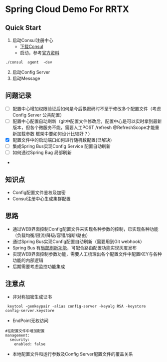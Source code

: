 # Spring Cloud Demo For RRTX
## Quick Start
1. 启动Consul注册中心
   * [下载Consul](https://www.consul.io/downloads.html)
   * 启动，参考[官方资料](https://www.consul.io/intro/getting-started/agent.html)
   
```
./consul  agent  -dev
```

2. 启动Config Server
3. 启动Message

## 问题记录
- [ ]  配置中心增加权限验证后如何是今后换密码时不至于修改多个配置文件（考虑Config Server 公共配置）
- [ ]  配置中心配置自动刷新（git中配置文件修改后，配置中心是可以实时拿到最新版本，但各个微服务不能，需要人工POST /refresh  @RefreshScope才能重新加载参数 框架中要如何设计比较好？）
- [x]  配置文件中的启动端口如何进行随机数配置(已解决)
- [ ]  集成Spring Bus实现Config Service 配置自动刷新
- [ ]  如何通过Spring Bug 局部刷新
-  
## 知识点
- Config配置文件鉴权及加密
- Consul注册中心生成集群配置

## 思路
- 通过WEB界面控制Config配置文件来实现各种参数的控制，已实现各种功能（负载均衡/限流/降级/容错/熔断/路由）
- 通过Spring Bus实现Config配置自动刷新（需要用到Git webhook）
- Spring Bus 有[局部刷新功能](http://www.itmuch.com/spring-cloud/spring-cloud-bus-auto-refresh-configuration/)，可配合路由配置功能实现灰度发布
- 实现WEB界面控制参数功能，需要人工梳理出各个配置文件中配置KEY与各种功能的内部逻辑
- 后期需要考虑监控功能集成
## 注意点
- 非对称加密生成证书
```
 keytool -genkeypair -alias config-server -keyalg RSA -keystore config-server.keystore
```
- EndPoint无权访问
```
#在配置文件中增加配置
management:
  security:
    enabled: false
```
- 本地配置文件和运行参数及Config Server配置文件的覆盖关系


